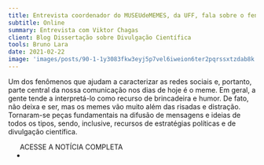 ```yaml
---
title: Entrevista coordenador do MUSEUdeMEMES, da UFF, fala sobre o fenômeno dos memes
subtitle: Online
summary: Entrevista com Viktor Chagas
client: Blog Dissertação sobre Divulgação Científica
tools: Bruno Lara
date: 2021-02-22
image: 'images/posts/90-1-1y3083fkw3eyj5p7vel6iweion6ter2pqrssxtzdab8k.png'
---
```


Um dos fenômenos que ajudam a caracterizar as redes sociais e, portanto, parte central da nossa comunicação nos dias de hoje é o meme. Em geral, a gente tende a interpretá-lo como recurso de brincadeira e humor. De fato, não deixa e ser, mas os memes vão muito além das risadas e distração. Tornaram-se peças fundamentais na difusão de mensagens e ideias de todos os tipos, sendo, inclusive, recursos de estratégias políticas e de divulgação científica.

<div class="post__share"><ul class="share__list list-reset">ACESSE A NOTÍCIA COMPLETA<li class="share__item" style="margin-left: 10px"><a class="share__link share__facebook" style="background: #fa5657" href="https://dissertacaosobredc.blogspot.com/2021/02/entrevista-coordenador-do-museudememes.html 
onclick=window.open(this.href, 'pop-up', 'left=20,top=20,width=500,height=500,toolbar=1,resizable=0'); return false;" title="Link" rel="nofollow"><i class="fa-solid fa-link"></i></a></li></ul></div>
<!-- <div class="gallery-box"><div class="gallery"><img src="/clipping/images/example-1.jpg" loading="lazy" alt="Project"><img src="/clipping/images/example-2.jpg" loading="lazy" alt="Project"></div><em>Gallery / <a href="https://www.freepik.com/" target="_blank">Freepic</a></em></div> -->